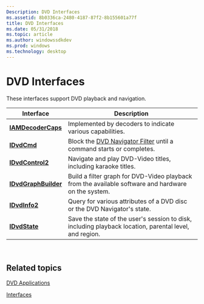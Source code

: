 ```yaml
---
Description: DVD Interfaces
ms.assetid: 8b0336ca-2480-4187-87f2-8b155601a77f
title: DVD Interfaces
ms.date: 05/31/2018
ms.topic: article
ms.author: windowssdkdev
ms.prod: windows
ms.technology: desktop
---
```


# DVD Interfaces

These interfaces support DVD playback and navigation.



| Interface                                    | Description                                                                                            |
|----------------------------------------------|--------------------------------------------------------------------------------------------------------|
| [**IAMDecoderCaps**](/windows/win32/Strmif/nn-strmif-iamdecodercaps?branch=master)     | Implemented by decoders to indicate various capabilities.                                              |
| [**IDvdCmd**](/windows/win32/Strmif/nn-strmif-idvdcmd?branch=master)                   | Block the [DVD Navigator Filter](dvd-navigator-filter.md) until a command starts or completes.        |
| [**IDvdControl2**](/windows/win32/Strmif/nn-strmif-idvdcontrol2?branch=master)         | Navigate and play DVD-Video titles, including karaoke titles.                                          |
| [**IDvdGraphBuilder**](/windows/win32/Strmif/nn-strmif-idvdgraphbuilder?branch=master) | Build a filter graph for DVD-Video playback from the available software and hardware on the system.    |
| [**IDvdInfo2**](/windows/win32/Strmif/nn-strmif-idvdinfo2?branch=master)               | Query for various attributes of a DVD disc or the DVD Navigator's state.                               |
| [**IDvdState**](/windows/win32/Strmif/nn-strmif-idvdstate?branch=master)               | Save the state of the user's session to disk, including playback location, parental level, and region. |



 

## Related topics

<dl> <dt>

[DVD Applications](dvd-applications.md)
</dt> <dt>

[Interfaces](interfaces.md)
</dt> </dl>

 

 



